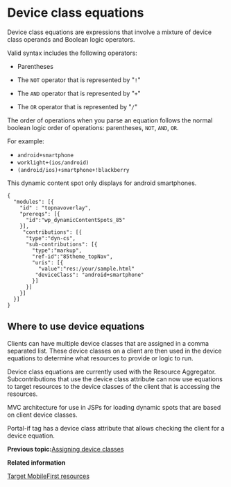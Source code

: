 # Device class equations

Device class equations are expressions that involve a mixture of device class operands and Boolean logic operators.

Valid syntax includes the following operators:

-   Parentheses

-   The `NOT` operator that is represented by "`!`"

-   The `AND` operator that is represented by "`+`"

-   The `OR` operator that is represented by "`/`"


The order of operations when you parse an equation follows the normal boolean logic order of operations: parentheses, `NOT`, `AND`, `OR`.

For example:

-   `android+smartphone`
-   `worklight+(ios/android)`
-   `(android/ios)+smartphone+!blackberry`

This dynamic content spot only displays for android smartphones.

```
{ 
  "modules": [{   
    "id" : "topnavoverlay",
    "prereqs": [{    
      "id":"wp_dynamicContentSpots_85"  
    }],   
     "contributions": [{     
      "type":"dyn-cs",    
      "sub-contributions": [{       
        "type":"markup",       
        "ref-id":"85theme_topNav",       
        "uris": [{         
          "value":"res:/your/sample.html"
         "deviceClass": "android+smartphone"      
        }]     
      }]   
    }]
  }] 
}
```

## Where to use device equations

Clients can have multiple device classes that are assigned in a comma separated list. These device classes on a client are then used in the device equations to determine what resources to provide or logic to run.

Device class equations are currently used with the Resource Aggregator. Subcontributions that use the device class attribute can now use equations to target resources to the device classes of the client that is accessing the resources.

MVC architecture for use in JSPs for loading dynamic spots that are based on client device classes.

Portal-if tag has a device class attribute that allows checking the client for a device equation.


**Previous topic:**[Assigning device classes](../dev-theme/themeopt_devclass_assign.md)

**Related information**  


[Target MobileFirst resources](../integrate/wl_device_classes.md)


